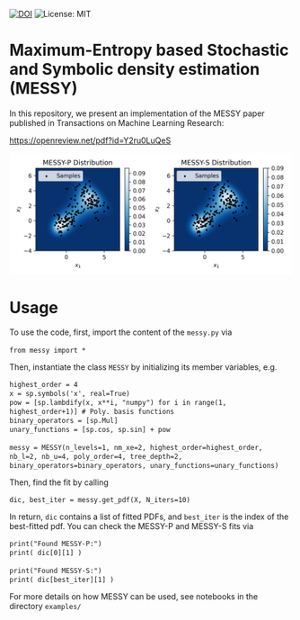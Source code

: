 [![DOI](https://zenodo.org/badge/DOI/10.48550/arXiv.2306.04120.svg)](https://doi.org/10.48550/arXiv.2306.04120)
![License: MIT](https://img.shields.io/badge/License-MIT-yellow.svg)

# Maximum-Entropy based Stochastic and Symbolic density estimation (MESSY)

In this repository, we present an implementation of the MESSY paper published in Transactions on Machine Learning Research:

https://openreview.net/pdf?id=Y2ru0LuQeS

![Demo](examples/messy_bi-modal_2d.png)

# Usage
To use the code, first, import the content of the ```messy.py``` via


```from messy import *```


Then, instantiate the class ```MESSY``` by initializing its member variables, e.g.


```
highest_order = 4
x = sp.symbols('x', real=True)
pow = [sp.lambdify(x, x**i, "numpy") for i in range(1, highest_order+1)] # Poly. basis functions
binary_operators = [sp.Mul]
unary_functions = [sp.cos, sp.sin] + pow

messy = MESSY(n_levels=1, nm_xe=2, highest_order=highest_order, nb_l=2, nb_u=4, poly_order=4, tree_depth=2, binary_operators=binary_operators, unary_functions=unary_functions)
```
Then, find the fit by calling
```
dic, best_iter = messy.get_pdf(X, N_iters=10)
```

In return, ```dic``` contains a list of fitted PDFs, and ```best_iter``` is the index of the best-fitted pdf. You can check the MESSY-P and MESSY-S fits via
```
print("Found MESSY-P:")
print( dic[0][1] )

print("Found MESSY-S:")
print( dic[best_iter][1] )
```
For more details on how MESSY can be used, see notebooks in the directory ```examples/```
